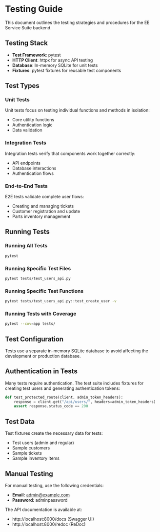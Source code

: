# Testing Guide

This document outlines the testing strategies and procedures for the EE Service Suite backend.

## Testing Stack

- **Test Framework**: pytest
- **HTTP Client**: httpx for async API testing
- **Database**: In-memory SQLite for unit tests
- **Fixtures**: pytest fixtures for reusable test components

## Test Types

### Unit Tests

Unit tests focus on testing individual functions and methods in isolation:

- Core utility functions
- Authentication logic
- Data validation

### Integration Tests

Integration tests verify that components work together correctly:

- API endpoints
- Database interactions
- Authentication flows

### End-to-End Tests

E2E tests validate complete user flows:

- Creating and managing tickets
- Customer registration and update
- Parts inventory management

## Running Tests

### Running All Tests

```bash
pytest
```

### Running Specific Test Files

```bash
pytest tests/test_users_api.py
```

### Running Specific Test Functions

```bash
pytest tests/test_users_api.py::test_create_user -v
```

### Running Tests with Coverage

```bash
pytest --cov=app tests/
```

## Test Configuration

Tests use a separate in-memory SQLite database to avoid affecting the development or production database.

## Authentication in Tests

Many tests require authentication. The test suite includes fixtures for creating test users and generating authentication tokens:

```python
def test_protected_route(client, admin_token_headers):
    response = client.get("/api/users/", headers=admin_token_headers)
    assert response.status_code == 200
```

## Test Data

Test fixtures create the necessary data for tests:

- Test users (admin and regular)
- Sample customers
- Sample tickets
- Sample inventory items

## Manual Testing

For manual testing, use the following credentials:

- **Email:** admin@example.com
- **Password:** adminpassword

The API documentation is available at:
- http://localhost:8000/docs (Swagger UI)
- http://localhost:8000/redoc (ReDoc)
